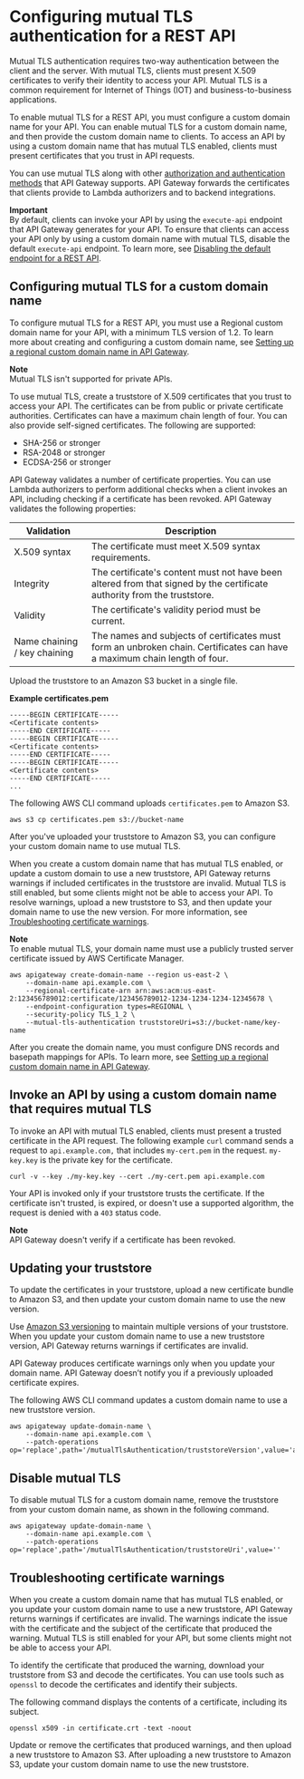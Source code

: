 # Configuring mutual TLS authentication for a REST API<a name="rest-api-mutual-tls"></a>

Mutual TLS authentication requires two\-way authentication between the client and the server\. With mutual TLS, clients must present X\.509 certificates to verify their identity to access your API\. Mutual TLS is a common requirement for Internet of Things \(IOT\) and business\-to\-business applications\. 

To enable mutual TLS for a REST API, you must configure a custom domain name for your API\. You can enable mutual TLS for a custom domain name, and then provide the custom domain name to clients\. To access an API by using a custom domain name that has mutual TLS enabled, clients must present certificates that you trust in API requests\.

You can use mutual TLS along with other [authorization and authentication methods](apigateway-control-access-to-api.md) that API Gateway supports\. API Gateway forwards the certificates that clients provide to Lambda authorizers and to backend integrations\.

**Important**  
By default, clients can invoke your API by using the `execute-api` endpoint that API Gateway generates for your API\. To ensure that clients can access your API only by using a custom domain name with mutual TLS, disable the default `execute-api` endpoint\. To learn more, see [Disabling the default endpoint for a REST API](rest-api-disable-default-endpoint.md)\. 

## Configuring mutual TLS for a custom domain name<a name="rest-api-mutual-tls-configure"></a>

To configure mutual TLS for a REST API, you must use a Regional custom domain name for your API, with a minimum TLS version of 1\.2\. To learn more about creating and configuring a custom domain name, see [Setting up a regional custom domain name in API Gateway](apigateway-regional-api-custom-domain-create.md)\.

**Note**  
Mutual TLS isn't supported for private APIs\.

To use mutual TLS, create a truststore of X\.509 certificates that you trust to access your API\. The certificates can be from public or private certificate authorities\. Certificates can have a maximum chain length of four\. You can also provide self\-signed certificates\. The following are supported:
+ SHA\-256 or stronger
+ RSA\-2048 or stronger
+ ECDSA\-256 or stronger

API Gateway validates a number of certificate properties\. You can use Lambda authorizers to perform additional checks when a client invokes an API, including checking if a certificate has been revoked\. API Gateway validates the following properties:


| Validation | Description | 
| --- | --- | 
|  X\.509 syntax  |  The certificate must meet X\.509 syntax requirements\.  | 
|  Integrity  |  The certificate's content must not have been altered from that signed by the certificate authority from the truststore\.  | 
|  Validity  |  The certificate's validity period must be current\.  | 
|  Name chaining / key chaining  |  The names and subjects of certificates must form an unbroken chain\. Certificates can have a maximum chain length of four\.  | 

Upload the truststore to an Amazon S3 bucket in a single file\.

**Example certificates\.pem**  

```
-----BEGIN CERTIFICATE-----
<Certificate contents>
-----END CERTIFICATE-----
-----BEGIN CERTIFICATE-----
<Certificate contents>
-----END CERTIFICATE-----
-----BEGIN CERTIFICATE-----
<Certificate contents>
-----END CERTIFICATE-----
...
```

The following AWS CLI command uploads `certificates.pem` to Amazon S3\.

```
aws s3 cp certificates.pem s3://bucket-name
```

After you've uploaded your truststore to Amazon S3, you can configure your custom domain name to use mutual TLS\.

When you create a custom domain name that has mutual TLS enabled, or update a custom domain to use a new truststore, API Gateway returns warnings if included certificates in the truststore are invalid\. Mutual TLS is still enabled, but some clients might not be able to access your API\. To resolve warnings, upload a new truststore to S3, and then update your domain name to use the new version\. For more information, see [Troubleshooting certificate warnings](#rest-api-mutual-tls-troubleshooting)\.

**Note**  
To enable mutual TLS, your domain name must use a publicly trusted server certificate issued by AWS Certificate Manager\.

```
aws apigateway create-domain-name --region us-east-2 \
    --domain-name api.example.com \
    --regional-certificate-arn arn:aws:acm:us-east-2:123456789012:certificate/123456789012-1234-1234-1234-12345678 \
    --endpoint-configuration types=REGIONAL \
    --security-policy TLS_1_2 \
    --mutual-tls-authentication truststoreUri=s3://bucket-name/key-name
```

After you create the domain name, you must configure DNS records and basepath mappings for APIs\. To learn more, see [Setting up a regional custom domain name in API Gateway](apigateway-regional-api-custom-domain-create.md)\.

## Invoke an API by using a custom domain name that requires mutual TLS<a name="rest-api-mutual-tls-invoke"></a>

To invoke an API with mutual TLS enabled, clients must present a trusted certificate in the API request\. The following example `curl` command sends a request to `api.example.com,` that includes `my-cert.pem` in the request\. `my-key.key` is the private key for the certificate\.

```
curl -v --key ./my-key.key --cert ./my-cert.pem api.example.com
```

Your API is invoked only if your truststore trusts the certificate\. If the certificate isn't trusted, is expired, or doesn't use a supported algorithm, the request is denied with a `403` status code\.

**Note**  
API Gateway doesn't verify if a certificate has been revoked\.

## Updating your truststore<a name="rest-api-mutual-tls-update-truststore"></a>

To update the certificates in your truststore, upload a new certificate bundle to Amazon S3, and then update your custom domain name to use the new version\.

Use [Amazon S3 versioning](https://docs.aws.amazon.com/AmazonS3/latest/dev/Versioning.html) to maintain multiple versions of your truststore\. When you update your custom domain name to use a new truststore version, API Gateway returns warnings if certificates are invalid\.

API Gateway produces certificate warnings only when you update your domain name\. API Gateway doesn’t notify you if a previously uploaded certificate expires\.

The following AWS CLI command updates a custom domain name to use a new truststore version\.

```
aws apigateway update-domain-name \
    --domain-name api.example.com \
    --patch-operations op='replace',path='/mutualTlsAuthentication/truststoreVersion',value='abcdef123'
```

## Disable mutual TLS<a name="rest-api-mutual-tls-disable"></a>

To disable mutual TLS for a custom domain name, remove the truststore from your custom domain name, as shown in the following command\.

```
aws apigateway update-domain-name \
    --domain-name api.example.com \
    --patch-operations op='replace',path='/mutualTlsAuthentication/truststoreUri',value=''
```

## Troubleshooting certificate warnings<a name="rest-api-mutual-tls-troubleshooting"></a>

When you create a custom domain name that has mutual TLS enabled, or you update your custom domain name to use a new truststore, API Gateway returns warnings if certificates are invalid\. The warnings indicate the issue with the certificate and the subject of the certificate that produced the warning\. Mutual TLS is still enabled for your API, but some clients might not be able to access your API\.

To identify the certificate that produced the warning, download your truststore from S3 and decode the certificates\. You can use tools such as `openssl` to decode the certificates and identify their subjects\.

The following command displays the contents of a certificate, including its subject\.

```
openssl x509 -in certificate.crt -text -noout
```

Update or remove the certificates that produced warnings, and then upload a new truststore to Amazon S3\. After uploading a new truststore to Amazon S3, update your custom domain name to use the new truststore\.